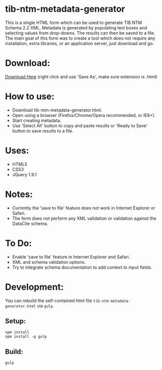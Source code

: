 tib-ntm-metadata-generator
===========================

This is a single HTML form which can be used to generate TIB NTM Schema 2.2 XML. Metadata is generated by populating text boxes and selecting values from drop-downs. The results can then be saved to a file. The main goal of this form was to create a tool which does not require any installation, extra libraries, or an application server, just download and go.

Download:
=========
[Download Here](https://raw.github.com/koelnconcert/datacite-metadata-generator/ntm/tib_ntm_metadata_generator.html) (right click and use 'Save As', make sure extension is .html)

How to use:
===========
- Download tib-ntm-metadata-generator.html.
- Open using a browser (Firefox/Chrome/Opera recommended, or IE8+).
- Start creating metadata.
- Use 'Select All' button to copy and paste results or 'Ready to Save' button to save results to a file.

Uses:
=====
- HTML5
- CSS3
- JQuery 1.9.1

Notes:
======
- Currently the 'save to file' feature does not work in Internet Explorer or Safari.
- The form does not perform any XML validation or validation against the DataCite schema.

To Do:
======
- Enable 'save to file' feature in Internet Explorer and Safari.
- XML and schema validation options.
- Try to integrate schema documentation to add context to input fields.

Development:
============

You can rebuild the self-contained html file `tib-ntm-metadata-generator.html` via `gulp`.

Setup:
------

    npm install
    npm install -g gulp

Build:
------

    gulp
